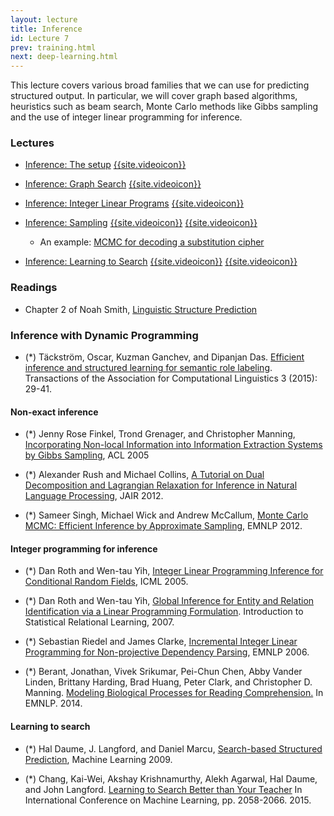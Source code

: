 ```yaml
---
layout: lecture
title: Inference
id: Lecture 7
prev: training.html
next: deep-learning.html
---
```



This lecture covers various broad families that we can use for predicting
structured output. In particular, we will cover graph based algorithms,
heuristics such as beam search, Monte Carlo methods like Gibbs sampling and the
use of integer linear programming for inference.


### Lectures

- [Inference: The setup]({{site.lectures}}/slides/inference/inference.pdf)
  [{{site.videoicon}}](https://youtu.be/OChOg7vKSxQ)

- [Inference: Graph Search]({{site.lectures}}/slides/inference/search.pdf)
  [{{site.videoicon}}](https://youtu.be/zXQ2vxtuxSs)

- [Inference: Integer Linear Programs]({{site.lectures}}/slides/inference/ilp.pdf)
  [{{site.videoicon}}](https://www.youtube.com/watch?v=T8dUavnflcM&index=20&list=PLQyIezs6RFZKDSqQIBn-LKuFF2LTKMz3l)

- [Inference: Sampling]({{site.lectures}}/slides/inference/sampling.pdf)
  [{{site.videoicon}}](https://youtu.be/e49j8qtNp6Y)
  [{{site.videoicon}}](https://youtu.be/amt6BDPAjrQ)

    - An example: [MCMC for decoding a substitution cipher](https://github.com/svivek/mcmc-decoding-example)

- [Inference: Learning to Search]({{site.lectures}}/slides/learning-to-search/learning-to-search.pdf)
  [{{site.videoicon}}](https://youtu.be/pPYFAnDXtyE)
  [{{site.videoicon}}](https://youtu.be/LJmfGHNZfIc)

### Readings

-   Chapter 2 of Noah Smith, [Linguistic Structure
    Prediction](http://www.morganclaypool.com/doi/pdf/10.2200/S00361ED1V01Y201105HLT013)

### Inference with Dynamic Programming

- (\*) Täckström, Oscar, Kuzman Ganchev, and Dipanjan Das. [Efficient inference and structured learning for semantic role labeling](https://transacl.org/ojs/index.php/tacl/article/viewFile/465/105). Transactions of the Association for Computational Linguistics 3 (2015): 29-41.

#### Non-exact inference

-   (\*) Jenny Rose Finkel, Trond Grenager, and Christopher Manning,
    [Incorporating Non-local Information into Information Extraction
    Systems by Gibbs
    Sampling](http://nlp.stanford.edu/~manning/papers/gibbscrf3.pdf),
    ACL 2005

-   (\*) Alexander Rush and Michael Collins,
    [A Tutorial on Dual Decomposition and Lagrangian Relaxation for Inference in Natural Language Processing](https://www.jair.org/media/3680/live-3680-6584-jair.pdf),
    JAIR 2012.

-   (\*) Sameer Singh, Michael Wick and Andrew McCallum, [Monte Carlo
    MCMC: Efficient Inference by Approximate
    Sampling](https://ciir-publications.cs.umass.edu/getpdf.php?id=1053),
    EMNLP 2012.


#### Integer programming for inference

-   (\*) Dan Roth and Wen-tau Yih, [Integer Linear Programming Inference
    for Conditional Random
    Fields](http://l2r.cs.uiuc.edu/~danr/Papers/RothYi05.pdf),
    ICML 2005.

-   (\*) Dan Roth and Wen-tau Yih, [Global Inference for Entity and
    Relation Identification via a Linear Programming
    Formulation](http://cogcomp.cs.illinois.edu/papers/RothYi07.pdf).
    Introduction to Statistical Relational Learning, 2007.

-   (\*) Sebastian Riedel and James Clarke, [Incremental Integer Linear
    Programming for Non-projective Dependency
    Parsing](https://homes.cs.washington.edu/~nasmith/papers/martins+smith+xing.acl09.pdf), EMNLP 2006.

- (\*) Berant, Jonathan, Vivek Srikumar, Pei-Chun Chen, Abby Vander
  Linden, Brittany Harding, Brad Huang, Peter Clark, and Christopher
  D. Manning. [Modeling Biological Processes for Reading Comprehension.](http://svivek.com/research/publications/berant-srikumar-manning-emnlp14.pdf)
  In EMNLP. 2014.

#### Learning to search

- (\*) Hal Daume, J. Langford, and Daniel Marcu,
  [Search-based Structured Prediction](http://www.umiacs.umd.edu/~hal/docs/daume09searn.pdf),
  Machine Learning 2009.

- (\*) Chang, Kai-Wei, Akshay Krishnamurthy, Alekh Agarwal, Hal Daume,
  and John
  Langford. [Learning to Search Better than Your Teacher](http://proceedings.mlr.press/v37/changb15.pdf)
  In International Conference on Machine Learning,
  pp. 2058-2066. 2015.
